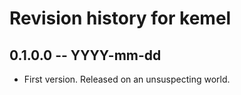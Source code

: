 # Revision history for kemel

## 0.1.0.0 -- YYYY-mm-dd

* First version. Released on an unsuspecting world.
